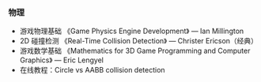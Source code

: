 ### 物理

- 游戏物理基础	《Game Physics Engine Development》 — Ian Millington
- 2D 碰撞检测	《Real-Time Collision Detection》 — Christer Ericson（经典）
- 游戏数学基础	《Mathematics for 3D Game Programming and Computer Graphics》 — Eric Lengyel
- 在线教程：Circle vs AABB collision detection
